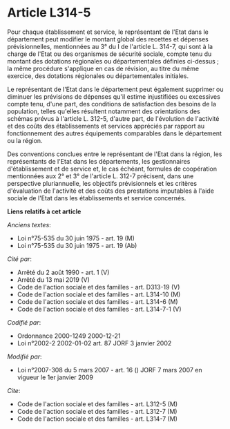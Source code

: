 # Article L314-5

Pour chaque établissement et service, le représentant de l'Etat dans le département peut modifier le montant global des
recettes et dépenses prévisionnelles, mentionnées au 3° du I de l'article L. 314-7, qui sont à la charge de l'Etat ou des
organismes de sécurité sociale, compte tenu du montant des dotations régionales ou départementales définies ci-dessus ; la
même procédure s'applique en cas de révision, au titre du même exercice, des dotations régionales ou départementales
initiales.

Le représentant de l'Etat dans le département peut également supprimer ou diminuer les prévisions de dépenses qu'il estime
injustifiées ou excessives compte tenu, d'une part, des conditions de satisfaction des besoins de la population, telles
qu'elles résultent notamment des orientations des schémas prévus à l'article L. 312-5, d'autre part, de l'évolution de
l'activité et des coûts des établissements et services appréciés par rapport au fonctionnement des autres équipements
comparables dans le département ou la région.

Des conventions conclues entre le représentant de l'Etat dans la région, les représentants de l'Etat dans les départements,
les gestionnaires d'établissement et de service et, le cas échéant, formules de coopération mentionnées aux 2° et 3° de
l'article L. 312-7 précisent, dans une perspective pluriannuelle, les objectifs prévisionnels et les critères d'évaluation de
l'activité et des coûts des prestations imputables à l'aide sociale de l'Etat dans les établissements et service concernés.

**Liens relatifs à cet article**

_Anciens textes_:

  - Loi n°75-535 du 30 juin 1975 - art. 19 (M)
  - Loi n°75-535 du 30 juin 1975 - art. 19 (Ab)

_Cité par_:

  - Arrêté du 2 août 1990 - art. 1 (V)
  - Arrêté du 13 mai 2019 (V)
  - Code de l'action sociale et des familles - art. D313-19 (V)
  - Code de l'action sociale et des familles - art. L314-10 (M)
  - Code de l'action sociale et des familles - art. L314-6 (M)
  - Code de l'action sociale et des familles - art. L314-7-1 (V)

_Codifié par_:

  - Ordonnance 2000-1249 2000-12-21
  - Loi n°2002-2 2002-01-02 art. 87 JORF 3 janvier 2002

_Modifié par_:

  - Loi n°2007-308 du 5 mars 2007 - art. 16 () JORF 7 mars 2007 en vigueur le 1er janvier 2009

_Cite_:

  - Code de l'action sociale et des familles - art. L312-5 (M)
  - Code de l'action sociale et des familles - art. L312-7 (M)
  - Code de l'action sociale et des familles - art. L314-7 (M)
